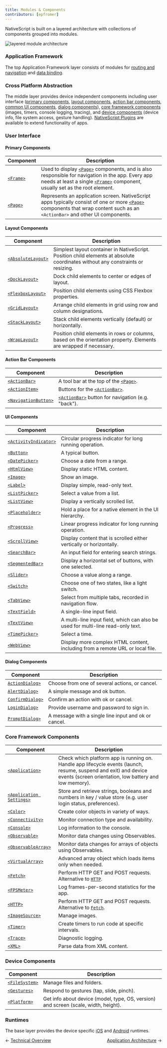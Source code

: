 ```yaml
---
title: Modules & Components
contributors: [epfromer]
---
```


NativeScript is built on a layered architecture with collections of components grouped into modules.

![layered module architecture](/modules-en.png)

### Application Framework

The top Application Framework layer consists of modules for [routing and navigation](/en/docs/routing/manual-routing) and [data binding](/en/docs/core-concepts/data-binding).

### Cross Platform Abstraction

The middle layer provides device independent components including user interface ([primary components](/en/docs/core-concepts/modules#primary-components), [layout components](/en/docs/core-concepts/modules#layout-components), [action bar components](/en/docs/core-concepts/modules#action-bar-components), [common UI components](/en/docs/core-concepts/modules#ui-components), [dialog components](/en/docs/core-concepts/modules#dialog-components)), [core framework components](/en/docs/core-concepts/modules#core-framework-components) (images, timers, console logging, tracing), and [device components](/en/docs/core-concepts/modules#device-components) (device info, file system access, gesture handling).  [NativeScript Plugins](/en/docs/core-concepts/using-plugins) are available to extend functionality of apps. 

### User Interface

#### Primary Components

| Component | Description |
|------|-------------|
| [`<Frame>`](/en/docs/elements/components/frame) | Used to display [`<Page>`](/en/docs/elements/components/page) components, and is also responsible for navigation in the app. Every app needs at least a single [`<Frame>`](/en/docs/elements/components/frame) component, usually set as the root element.
| [`<Page>`](/en/docs/elements/components/page) | Represents an application screen. NativeScript apps typically consist of one or more [`<Page>`](/en/docs/elements/components/page) components that wrap content such as an `<ActionBar>` and other UI components.

#### Layout Components

| Component | Description |
|------|-------------|
| [`<AbsoluteLayout>`](/en/docs/elements/layouts/absolute-layout) | Simplest layout container in NativeScript.  Position child elements at absolute coordinates without any constraints or resizing.
| [`<DockLayout>`](/en/docs/elements/layouts/dock-layout) | Dock child elements to center or edges of layout.
| [`<FlexboxLayout>`](/en/docs/elements/layouts/grid-layout) | Position child elements using CSS Flexbox properties.
| [`<GridLayout>`](/en/docs/elements/layouts/grid-layout) | Arrange child elements in grid using row and column designations.
| [`<StackLayout>`](/en/docs/elements/layouts/stack-layout) | Stack child elements vertically (default) or horizontally.
| [`<WrapLayout>`](/en/docs/elements/layouts/wrap-layout) | Position child elements in rows or columns, based on the orientation property. Elements are wrapped if necessary.

#### Action Bar Components

| Component | Description |
|------|-------------|
| [`<ActionBar>`](/en/docs/elements/action-bar/action-bar) | A tool bar at the top of the [`<Page>`](/en/docs/elements/components/page).
| [`<ActionItem>`](/en/docs/elements/action-bar/action-item) | Buttons for the [`<ActionBar>`](/en/docs/elements/action-bar/action-bar).
| [`<NavigationButton>`](/en/docs/elements/action-bar/navigation-button) | [`<ActionBar>`](/en/docs/elements/action-bar/action-bar) button for navigation (e.g. "back").

#### UI Components

| Component | Description |
|------|-------------|
| [`<ActivityIndicator>`](/en/docs/elements/components/activity-indicator) | Circular progress indicator for long running operation.
| [`<Button>`](/en/docs/elements/components/button) | A typical button.
| [`<DatePicker>`](/en/docs/elements/components/date-picker) | Choose a date from a range.
| [`<HtmlView>`](/en/docs/elements/components/html-view) | Display static HTML content.
| [`<Image>`](/en/docs/elements/components/image) | Show an image.
| [`<Label>`](/en/docs/elements/components/label) | Display simple, read-only text.
| [`<ListPicker>`](/en/docs/elements/components/list-picker) | Select a value from a list.
| [`<ListView>`](/en/docs/elements/components/list-view) | Display a vertically scrolled list.
| [`<Placeholder>`](/en/docs/elements/components/placeholder) | Hold a place for a native element in the UI hierarchy.
| [`<Progress>`](/en/docs/elements/components/progress) | Linear progress indicator for long running operation.
| [`<ScrollView>`](/en/docs/elements/components/scroll-view) | Display content that is scrolled either vertically or horizontally.
| [`<SearchBar>`](/en/docs/elements/components/search-bar) | An input field for entering search strings.
| [`<SegmentedBar>`](/en/docs/elements/components/segmented-bar) | Display a horizontal set of buttons, with one selected.
| [`<Slider>`](/en/docs/elements/components/slider) | Choose a value along a range.
| [`<Switch>`](/en/docs/elements/components/switch) | Choose one of two states, like a light switch.
| [`<TabView>`](/en/docs/elements/components/tab-view) | Select from multiple tabs, recorded in navigation flow.
| [`<TextField>`](/en/docs/elements/components/text-field) | A single-line input field.
| [`<TextView>`](/en/docs/elements/components/text-view) | A multi-line input field, which can also be used for multi-line read-only text.
| [`<TimePicker>`](/en/docs/elements/components/time-picker) | Select a time.
| [`<WebView>`](/en/docs/elements/components/web-view) | Display more complex HTML content, including from a remote URL or local file.

#### Dialog Components

| Component | Description |
|------|-------------|
| [`ActionDialog>`](/en/docs/elements/dialogs/action) | Choose from one of several actions, or cancel.
| [`AlertDialog>`](/en/docs/elements/dialogs/alert) | A simple message and ok button.
| [`ConfirmDialog>`](/en/docs/elements/dialogs/confirm) | Confirm an action with ok or cancel.
| [`LoginDialog>`](/en/docs/elements/dialogs/login) | Provide username and password to sign in.
| [`PromptDialog>`](/en/docs/elements/dialogs/prompt) | A message with a single line input and ok or cancel.

### Core Framework Components

| Component | Description |
|------|-------------|
| [`<Application>`](https://docs.nativescript.org/ns-framework-modules/application) | Check which platform app is running on.  Handle app lifecycle events (launch, resume, suspend and exit) and device events (screen orientation, low battery and low memory).
| [`<Application Settings>`](https://docs.nativescript.org/ns-framework-modules/application-settings) | Store and retrieve strings, booleans and numbers in key / value store (e.g. user login status, preferences).
| [`<Color>`](https://docs.nativescript.org/ns-framework-modules/color) | Create color objects in variety of ways.
| [`<Connectivity>`](https://docs.nativescript.org/ns-framework-modules/connectivity) | Monitor connection type and availability.
| [`<Console>`](https://docs.nativescript.org/ns-framework-modules/console) | Log information to the console.
| [`<Observable>`](https://docs.nativescript.org/ns-framework-modules/observable) | Monitor data changes using Observables.
| [`<ObservableArray>`](https://docs.nativescript.org/ns-framework-modules/observable-array) | Monitor data changes for arrays of objects using Observables.
| [`<VirtualArray>`](https://docs.nativescript.org/ns-framework-modules/virtual-array) | Advanced array object which loads items only when needed.
| [`<Fetch>`](https://docs.nativescript.org/ns-framework-modules/fetch) | Perform HTTP GET and POST requests. Alternative to [`HTTP`](https://docs.nativescript.org/ns-framework-modules/http).
| [`<FPSMeter>`](https://docs.nativescript.org/ns-framework-modules/fps-meter) | Log frames-per-second statistics for the app.
| [`<HTTP>`](https://docs.nativescript.org/ns-framework-modules/http) | Perform HTTP GET and POST requests.  Alternative to [`Fetch`](https://docs.nativescript.org/ns-framework-modules/fetch).
| [`<ImageSource>`](https://docs.nativescript.org/ns-framework-modules/image-source) | Manage images.
| [`<Timer>`](https://docs.nativescript.org/ns-framework-modules/timer) | Create timers to run code at specific intervals.
| [`<Trace>`](https://docs.nativescript.org/ns-framework-modules/trace) | Diagnostic logging.
| [`<XML>`](https://docs.nativescript.org/ns-framework-modules/xml-parser) | Parse data from XML content.

### Device Components

| Component | Description |
|------|-------------|
| [`<FileSystem>`](https://docs.nativescript.org/ns-framework-modules/file-system) | Manage files and folders.
| [`<Gestures>`](https://docs.nativescript.org/ns-framework-modules/gestures) | Respond to gestures (tap, slide, pinch).
| [`<Platform>`](https://docs.nativescript.org/ns-framework-modules/platform) | Get info about device (model, type, OS, version) and screen (scale, width, height).

### Runtimes

The base layer provides the device specific [iOS](/en/docs/runtime/ios/overview) and [Android](/en/docs/runtime/android/overview) runtimes.

<div>
  <span>← <a href="/en/docs/core-concepts/technical-overview">Technical Overview</a></span>
  <span style="float: right;"><a href="/en/docs/core-concepts/application-architecture">Application Architecture</a> →</span>
</div>
